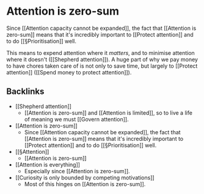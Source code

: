 # Attention is zero-sum
Since [[Attention capacity cannot be expanded]], the fact that [[Attention is zero-sum]] means that it's incredibly important to [[Protect attention]] and to do [[§Prioritisation]] well.

This means to expend attention where it *matters*, and to minimise attention where it doesn't ([[Shepherd attention]]). A huge part of why we pay money to have chores taken care of is not only to save time, but largely to [[Protect attention]] ([[Spend money to protect attention]]).

## Backlinks
* [[Shepherd attention]]
	* [[Attention is zero-sum]] and [[Attention is limited]], so to live a life of meaning we must [[Govern attention]]. 
* [[Attention is zero-sum]]
	* Since [[Attention capacity cannot be expanded]], the fact that [[Attention is zero-sum]] means that it's incredibly important to [[Protect attention]] and to do [[§Prioritisation]] well.
* [[§Attention]]
	* [[Attention is zero-sum]]
* [[Attention is everything]]
	* Especially since [[Attention is zero-sum]].
* [[Curiosity is only bounded by competing motivations]]
	* Most of this hinges on [[Attention is zero-sum]].

<!-- #p1 -->

<!-- {BearID:2424ACA4-547C-446F-B851-886259A01128-857-000000FCC361F035} -->
